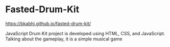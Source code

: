 # Fasted-Drum-Kit
https://bkabhi.github.io/fasted-drum-kit/



JavaScript Drum Kit project is developed using HTML, CSS, and JavaScript. Talking about the gameplay, it is a simple musical game
